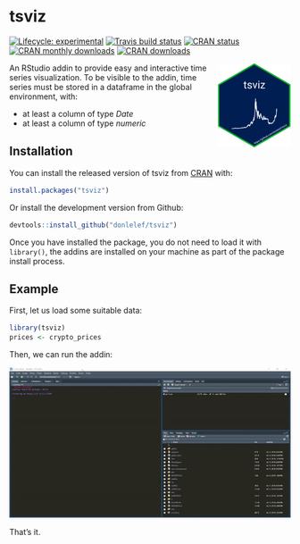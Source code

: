 
<!-- README.md is generated from README.Rmd. Please edit that file -->

# tsviz

<!-- badges: start -->

[![Lifecycle:
experimental](https://img.shields.io/badge/lifecycle-experimental-orange.svg)](https://www.tidyverse.org/lifecycle/#experimental)
[![Travis build
status](https://travis-ci.org/donlelef/tsviz.svg?branch=master)](https://travis-ci.org/donlelef/tsviz)
[![CRAN
status](https://www.r-pkg.org/badges/version/tsviz)](https://CRAN.R-project.org/package=tsviz)
[![CRAN monthly
downloads](https://cranlogs.r-pkg.org/badges/tsviz)](https://cran.r-project.org/package=tsviz)
[![CRAN
downloads](https://cranlogs.r-pkg.org/badges/grand-total/tsviz)](https://cran.r-project.org/package=tsviz)
<!-- badges: end -->

<img src="man/figures/tsviz.png" align="right"/>

An RStudio addin to provide easy and interactive time series
visualization. To be visible to the addin, time series must be stored in
a dataframe in the global environment, with:

  - at least a column of type *Date*
  - at least a column of type *numeric*

## Installation

You can install the released version of tsviz from
[CRAN](https://CRAN.R-project.org) with:

``` r
install.packages("tsviz")
```

Or install the development version from Github:

``` r
devtools::install_github("donlelef/tsviz")
```

Once you have installed the package, you do not need to load it with
`library()`, the addins are installed on your machine as part of the
package install process.

## Example

First, let us load some suitable data:

``` r
library(tsviz)
prices <- crypto_prices
```

Then, we can run the addin:

![Tutorial gif](man/figures/tsviz.gif)

That’s it.
